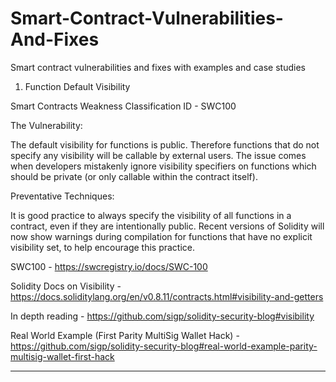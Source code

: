 # Smart-Contract-Vulnerabilities-And-Fixes
Smart contract vulnerabilities and fixes with examples and case studies

1. Function Default Visibility

Smart Contracts Weakness Classification ID - SWC100

The Vulnerability:

The default visibility for functions is public. Therefore functions that do not specify any visibility will be callable by external users. The issue comes when developers mistakenly ignore visibility specifiers on functions which should be private (or only callable within the contract itself).

Preventative Techniques:

It is good practice to always specify the visibility of all functions in a contract, even if they are intentionally public. Recent versions of Solidity will now show warnings during compilation for functions that have no explicit visibility set, to help encourage this practice.

SWC100 - https://swcregistry.io/docs/SWC-100

Solidity Docs on Visibility - https://docs.soliditylang.org/en/v0.8.11/contracts.html#visibility-and-getters

In depth reading - https://github.com/sigp/solidity-security-blog#visibility

Real World Example (First Parity MultiSig Wallet Hack) - https://github.com/sigp/solidity-security-blog#real-world-example-parity-multisig-wallet-first-hack

---

